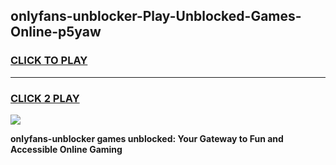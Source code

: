 
## onlyfans-unblocker-Play-Unblocked-Games-Online-p5yaw
<h3>
<a href="https://premium76.site?title=onlyfans-unblocker&ref=25A">CLICK TO PLAY</a></h3>
<hr>

<h3>
<a href="https://premium76.site?title=onlyfans-unblocker&ref=25A">CLICK 2 PLAY</a>
  
</h3>

<a href="https://premium76.site?title=onlyfans-unblocker&ref=25A"><img src="https://clearcache.store/games.png"></a>


**onlyfans-unblocker games unblocked: Your Gateway to Fun and Accessible Online Gaming**
